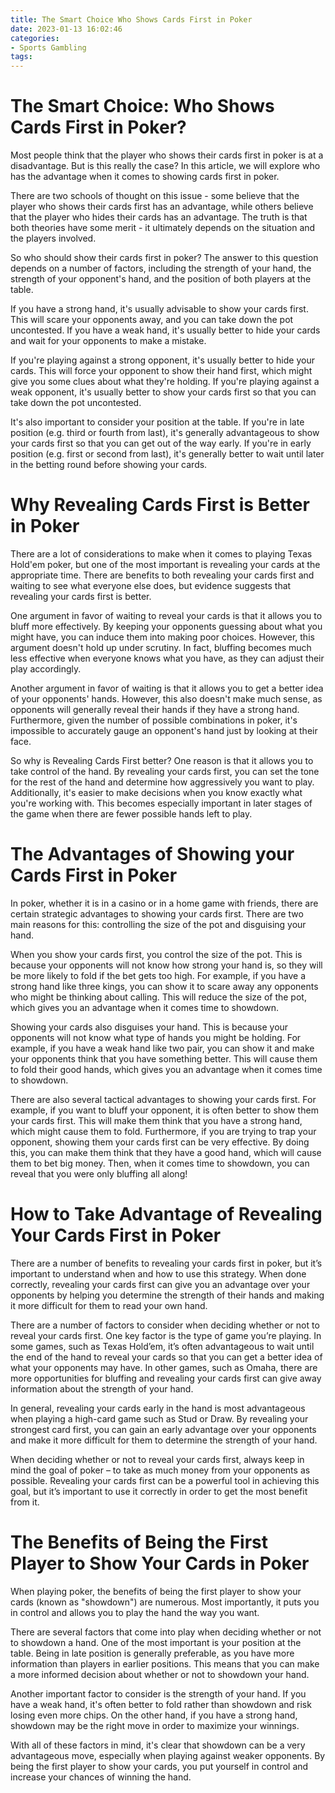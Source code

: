 ```yaml
---
title: The Smart Choice Who Shows Cards First in Poker
date: 2023-01-13 16:02:46
categories:
- Sports Gambling
tags:
---
```



#  The Smart Choice: Who Shows Cards First in Poker?

Most people think that the player who shows their cards first in poker is at a disadvantage. But is this really the case? In this article, we will explore who has the advantage when it comes to showing cards first in poker.

There are two schools of thought on this issue - some believe that the player who shows their cards first has an advantage, while others believe that the player who hides their cards has an advantage. The truth is that both theories have some merit - it ultimately depends on the situation and the players involved.

So who should show their cards first in poker? The answer to this question depends on a number of factors, including the strength of your hand, the strength of your opponent's hand, and the position of both players at the table.

If you have a strong hand, it's usually advisable to show your cards first. This will scare your opponents away, and you can take down the pot uncontested. If you have a weak hand, it's usually better to hide your cards and wait for your opponents to make a mistake.

If you're playing against a strong opponent, it's usually better to hide your cards. This will force your opponent to show their hand first, which might give you some clues about what they're holding. If you're playing against a weak opponent, it's usually better to show your cards first so that you can take down the pot uncontested.

It's also important to consider your position at the table. If you're in late position (e.g. third or fourth from last), it's generally advantageous to show your cards first so that you can get out of the way early. If you're in early position (e.g. first or second from last), it's generally better to wait until later in the betting round before showing your cards.

#  Why Revealing Cards First is Better in Poker

There are a lot of considerations to make when it comes to playing Texas Hold'em poker, but one of the most important is revealing your cards at the appropriate time. There are benefits to both revealing your cards first and waiting to see what everyone else does, but evidence suggests that revealing your cards first is better.

One argument in favor of waiting to reveal your cards is that it allows you to bluff more effectively. By keeping your opponents guessing about what you might have, you can induce them into making poor choices. However, this argument doesn't hold up under scrutiny. In fact, bluffing becomes much less effective when everyone knows what you have, as they can adjust their play accordingly.

Another argument in favor of waiting is that it allows you to get a better idea of your opponents' hands. However, this also doesn't make much sense, as opponents will generally reveal their hands if they have a strong hand. Furthermore, given the number of possible combinations in poker, it's impossible to accurately gauge an opponent's hand just by looking at their face.

So why is Revealing Cards First better? One reason is that it allows you to take control of the hand. By revealing your cards first, you can set the tone for the rest of the hand and determine how aggressively you want to play. Additionally, it's easier to make decisions when you know exactly what you're working with. This becomes especially important in later stages of the game when there are fewer possible hands left to play.

#  The Advantages of Showing your Cards First in Poker

In poker, whether it is in a casino or in a home game with friends, there are certain strategic advantages to showing your cards first. There are two main reasons for this: controlling the size of the pot and disguising your hand.

When you show your cards first, you control the size of the pot. This is because your opponents will not know how strong your hand is, so they will be more likely to fold if the bet gets too high. For example, if you have a strong hand like three kings, you can show it to scare away any opponents who might be thinking about calling. This will reduce the size of the pot, which gives you an advantage when it comes time to showdown.

Showing your cards also disguises your hand. This is because your opponents will not know what type of hands you might be holding. For example, if you have a weak hand like two pair, you can show it and make your opponents think that you have something better. This will cause them to fold their good hands, which gives you an advantage when it comes time to showdown.

There are also several tactical advantages to showing your cards first. For example, if you want to bluff your opponent, it is often better to show them your cards first. This will make them think that you have a strong hand, which might cause them to fold. Furthermore, if you are trying to trap your opponent, showing them your cards first can be very effective. By doing this, you can make them think that they have a good hand, which will cause them to bet big money. Then, when it comes time to showdown, you can reveal that you were only bluffing all along!

#  How to Take Advantage of Revealing Your Cards First in Poker

There are a number of benefits to revealing your cards first in poker, but it’s important to understand when and how to use this strategy. When done correctly, revealing your cards first can give you an advantage over your opponents by helping you determine the strength of their hands and making it more difficult for them to read your own hand.

There are a number of factors to consider when deciding whether or not to reveal your cards first. One key factor is the type of game you’re playing. In some games, such as Texas Hold’em, it’s often advantageous to wait until the end of the hand to reveal your cards so that you can get a better idea of what your opponents may have. In other games, such as Omaha, there are more opportunities for bluffing and revealing your cards first can give away information about the strength of your hand.

In general, revealing your cards early in the hand is most advantageous when playing a high-card game such as Stud or Draw. By revealing your strongest card first, you can gain an early advantage over your opponents and make it more difficult for them to determine the strength of your hand.

When deciding whether or not to reveal your cards first, always keep in mind the goal of poker – to take as much money from your opponents as possible. Revealing your cards first can be a powerful tool in achieving this goal, but it’s important to use it correctly in order to get the most benefit from it.

#  The Benefits of Being the First Player to Show Your Cards in Poker

When playing poker, the benefits of being the first player to show your cards (known as "showdown") are numerous. Most importantly, it puts you in control and allows you to play the hand the way you want.

There are several factors that come into play when deciding whether or not to showdown a hand. One of the most important is your position at the table. Being in late position is generally preferable, as you have more information than players in earlier positions. This means that you can make a more informed decision about whether or not to showdown your hand.

Another important factor to consider is the strength of your hand. If you have a weak hand, it's often better to fold rather than showdown and risk losing even more chips. On the other hand, if you have a strong hand, showdown may be the right move in order to maximize your winnings.

With all of these factors in mind, it's clear that showdown can be a very advantageous move, especially when playing against weaker opponents. By being the first player to show your cards, you put yourself in control and increase your chances of winning the hand.
